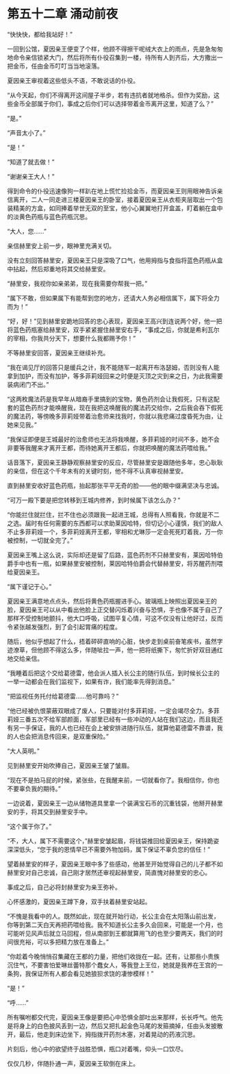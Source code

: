 # 第五十二章 涌动前夜

“快快快，都给我站好！”

一回到公馆，夏因亲王便变了个样，他顾不得擦干呢绒大衣上的雨点，先是急匆匆地命令亲信锁紧大门，然后将所有仆役召集到一楼，待所有人到齐后，大方撒出一把金币，任由金币叮叮当当地滚落。

夏因亲王审视着这些低头不语，不敢说话的仆役。

“从今天起，你们不得离开这间屋子半步，若有违抗者就地格杀。但作为奖励，这些金币全部属于你们，事成之后你们可以选择带着金币离开这里，知道了么？”

“是。”

“声音太小了。”

“是！”

“知道了就去做！”

“谢谢亲王大人！”

得到命令的仆役迅速像狗一样趴在地上慌忙捡拾金币，而夏因亲王则用眼神告诉亲信离开，二人一同走进三楼夏因亲王的卧室，接着夏因亲王从衣柜夹层取出一个包装精美的方盒，如同捧着举世无双的至宝，他小心翼翼地打开盒盖，盯着躺在盒中的淡黄色药瓶与蓝色药瓶沉思。

“大人，您……”

亲信赫里安上前一步，眼神里充满关切。

没有立刻回答赫里安，夏因亲王只是深吸了口气，他用拇指与食指将蓝色药瓶从盒中拈起，然后郑重地将其交给赫里安。

“赫里安，我视你如亲弟弟，现在我需要你帮我一把。”

“属下不敢，但如果属下有能帮到您的地方，还请大人务必相信属下，属下将全力而为！”

“好，好！”见到赫里安跪地回答的忠心表现，夏因亲王高兴到连说两个好，他一把将蓝色药瓶塞给赫里安，双手紧紧握住赫里安右手，“事成之后，你就是希利瓦尔的宰相，你我共分天下，想要什么我都赐予你！”

不等赫里安回答，夏因亲王继续补充。

“我在谒见厅的回答只是缓兵之计，我不能随军一起离开布洛瑟姆，否则没有人能拿到加护，而没有加护，等多菲莉娅回来之时便是灭顶之灾到来之日，为此我需要装病闭门不出。”

“这两枚魔法药是我早年从暗裔手里搞到的宝物，黄色药剂会让我假死，只有这配套的蓝色药剂才能唤醒我，现在我把这唤醒我的魔法药交给你，之后我会吞下假死的魔法药，等傍晚多菲莉娅带着治愈师来找我时，你就以我悲痛过度昏死为由，让她来见我。”

“我保证即便是王城最好的治愈师也无法将我唤醒，多菲莉娅的时间不多，她不会非要等我醒来才离开王都，而待她离开王都后，你就把唤醒的魔法药喂给我。”

话音落下，夏因亲王静静观察赫里安的反应，尽管赫里安是跟随他多年，忠心耿耿的亲信，但在这个千年未有的关键时刻，他不得不认真审视赫里安。

直到赫里安收好蓝色药瓶，抬起那张平平无奇的脸——他的眼中缀满坚决与忠诚。

“可万一殿下要是把您转移到王城内修养，到时候属下该怎么办？”

“你能拦住就拦住，拦不住也必须跟我一起进王城，总得有人照看我，你就是不二之选。届时有任何需要的东西都可以求助莱因哈特，但切记小心谨慎，我们的敌人不止多菲莉娅一个，多菲莉娅离开王都，宰相和尤琳莎一定会死死盯着我，万一你被控制，一切就全完了。”

夏因亲王嘴上这么说，实际却还是留了后路，蓝色药剂不只赫里安有，莱因哈特伯爵手中也有一瓶，如果赫里安被控制，莱因哈特伯爵会代替赫里安，将苏醒药剂喂给夏因亲王。

“属下谨记于心。”

夏因亲王满意地点点头，然后将黄色药瓶握进手心。玻璃瓶上映照出夏因亲王的脸，夏因亲王可以从中看出他脸上正交替闪烁着兴奋与恐惧，手也像不属于自己了那样不受控制地颤抖，他大口呼吸，试图平复心情，可这不仅没有让他好过，反而令紧张越发强烈，到了会引起胃痛的程度。

随后，他似乎想起了什么，捂着砰砰直响的心脏，快步走到桌前奋笔疾书，虽然字迹潦草，但他顾不得这么多，伴随呲拉一声，他一把将纸撕下，匆忙折好双目通红地交给亲信。

“我睡着后把这个交给葛德雷，他会派人插入长公主的随行队伍，到时候长公主的一举一动都会在我们监视下，如果有诈，我们能率先得到消息。”

“把监视任务托付给葛德雷……他可靠吗？”

“他已经被仇恨蒙蔽双眼成了废人，只要能对付多菲莉娅，一定会竭尽全力。多菲莉娅三番五次不给军部颜面，军部里已经有一些冲动的人站在我们这边，而且我还有另一手保证，我的人也已经在会上被安排进随行队伍，就算他葛德雷不靠谱，我的人也会把消息传回来，是双重保险。”

“大人英明。”

见到赫里安开始吹捧自己，夏因亲王皱了皱眉。

“现在不是拍马屁的时候，紧张些，在我醒来前，一切就看你了。我相信你，你也不要辜负我的期待。”

一边说着，夏因亲王一边从储物道具里拿一个装满宝石币的沉重钱袋，他掰开赫里安的手，将其交到赫里安手中。

“这个属于你了。”

“不，大人，属下不需要这个，”赫里安皱起眉，将钱袋推回给夏因亲王，保持跪姿深深低头，“您于我的恩情早已不需要外物加码，属下保证不辜负您的信任！”

望着赫里安的样子，夏因亲王眼中多了些感动，他甚至开始觉得自己的儿子都不如赫里安对自己忠诚，自己刚才居然还审视起赫里安，简直愧对赫里安的忠心。

事成之后，自己必将封赫里安为亲王弥补。

心怀感激的，夏因亲王蹲下身，双手扶着赫里安站起。

“不愧是我看中的人。既然如此，现在就开始行动，长公主会在太阳落山前出发，你等到第二天白天再把药喂给我。我不知道长公主多久会回来，可能是一个月，也可能听见风声后就立马回程，但从南部到王都就算用飞的也至少要两天，我们的时间很充裕，可以多把精力放在准备上。”

“你趁着今晚悄悄召集藏在王都的力量，把他们收拢在一起。还有，让那些小贵族沉住气，不要害怕爱琳丝蕾特那个蠢女人，等我登上王位，她就是我养在王宫的一条狗，我保证所有人都会看见她狼狈求饶的凄惨模样！”

“是！”

“呼……”

所有嘱咐都交代完，夏因亲王像是要把心中恐惧全部吐出来那样，长长呼气。他先是将身上的白色披风丢到一边，然后又把扎起金色马尾的发箍摘掉，任由头发披散开，最后，他走到床边坐下，拇指拨开药剂木塞，对着晃动的药液沉思。

片刻后，他心中的欲望终于战胜恐惧，瓶口对着嘴，仰头一口饮尽。

仅仅几秒，伴随扑通一声，夏因亲王软倒在床上。

